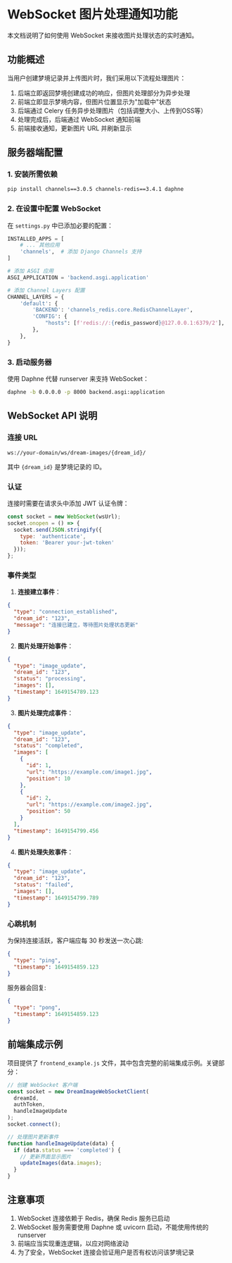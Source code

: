 # WebSocket 图片处理通知功能

本文档说明了如何使用 WebSocket 来接收图片处理状态的实时通知。

## 功能概述

当用户创建梦境记录并上传图片时，我们采用以下流程处理图片：

1. 后端立即返回梦境创建成功的响应，但图片处理部分为异步处理
2. 前端立即显示梦境内容，但图片位置显示为"加载中"状态
3. 后端通过 Celery 任务异步处理图片（包括调整大小、上传到OSS等）
4. 处理完成后，后端通过 WebSocket 通知前端
5. 前端接收通知，更新图片 URL 并刷新显示

## 服务器端配置

### 1. 安装所需依赖

```bash
pip install channels==3.0.5 channels-redis==3.4.1 daphne
```

### 2. 在设置中配置 WebSocket

在 `settings.py` 中已添加必要的配置：

```python
INSTALLED_APPS = [
    # ... 其他应用
    'channels',  # 添加 Django Channels 支持
]

# 添加 ASGI 应用
ASGI_APPLICATION = 'backend.asgi.application'

# 添加 Channel Layers 配置
CHANNEL_LAYERS = {
    'default': {
        'BACKEND': 'channels_redis.core.RedisChannelLayer',
        'CONFIG': {
            "hosts": [f'redis://:{redis_password}@127.0.0.1:6379/2'],
        },
    },
}
```

### 3. 启动服务器

使用 Daphne 代替 runserver 来支持 WebSocket：

```bash
daphne -b 0.0.0.0 -p 8000 backend.asgi:application
```

## WebSocket API 说明

### 连接 URL

```
ws://your-domain/ws/dream-images/{dream_id}/
```

其中 `{dream_id}` 是梦境记录的 ID。

### 认证

连接时需要在请求头中添加 JWT 认证令牌：

```javascript
const socket = new WebSocket(wsUrl);
socket.onopen = () => {
  socket.send(JSON.stringify({
    type: 'authenticate',
    token: 'Bearer your-jwt-token'
  }));
};
```

### 事件类型

1. **连接建立事件**：

```json
{
  "type": "connection_established",
  "dream_id": "123",
  "message": "连接已建立，等待图片处理状态更新"
}
```

2. **图片处理开始事件**：

```json
{
  "type": "image_update",
  "dream_id": "123",
  "status": "processing",
  "images": [],
  "timestamp": 1649154789.123
}
```

3. **图片处理完成事件**：

```json
{
  "type": "image_update",
  "dream_id": "123",
  "status": "completed",
  "images": [
    {
      "id": 1,
      "url": "https://example.com/image1.jpg",
      "position": 10
    },
    {
      "id": 2,
      "url": "https://example.com/image2.jpg",
      "position": 50
    }
  ],
  "timestamp": 1649154799.456
}
```

4. **图片处理失败事件**：

```json
{
  "type": "image_update",
  "dream_id": "123",
  "status": "failed",
  "images": [],
  "timestamp": 1649154799.789
}
```

### 心跳机制

为保持连接活跃，客户端应每 30 秒发送一次心跳:

```json
{
  "type": "ping",
  "timestamp": 1649154859.123
}
```

服务器会回复:

```json
{
  "type": "pong",
  "timestamp": 1649154859.123
}
```

## 前端集成示例

项目提供了 `frontend_example.js` 文件，其中包含完整的前端集成示例。关键部分：

```javascript
// 创建 WebSocket 客户端
const socket = new DreamImageWebSocketClient(
  dreamId, 
  authToken,
  handleImageUpdate
);
socket.connect();

// 处理图片更新事件
function handleImageUpdate(data) {
  if (data.status === 'completed') {
    // 更新界面显示图片
    updateImages(data.images);
  }
}
```

## 注意事项

1. WebSocket 连接依赖于 Redis，确保 Redis 服务已启动
2. WebSocket 服务需要使用 Daphne 或 uvicorn 启动，不能使用传统的 runserver
3. 前端应当实现重连逻辑，以应对网络波动
4. 为了安全，WebSocket 连接会验证用户是否有权访问该梦境记录 